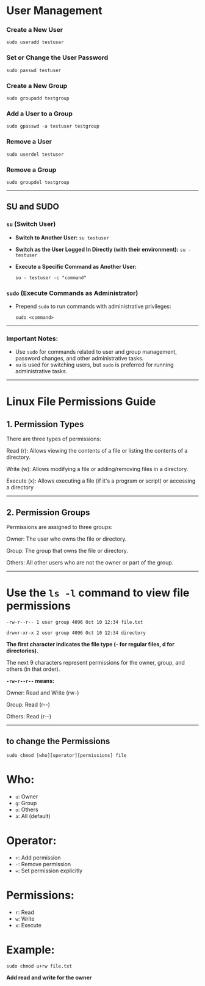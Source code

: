 # User Management

### Create a New User

 `sudo useradd testuser`

### Set or Change the User Password

`sudo passwd testuser`

### Create a New Group

`sudo groupadd testgroup`

### Add a User to a Group

`sudo gpasswd -a testuser testgroup`

### Remove a User

`sudo userdel testuser`

### Remove a Group

`sudo groupdel testgroup`

---

## SU and SUDO

### `su` (Switch User)

- **Switch to Another User:**
  `su testuser`

- **Switch as the User Logged In Directly (with their environment):**
  `su - testuser`

- **Execute a Specific Command as Another User:**

  `su - testuser -c "command"`

### `sudo` (Execute Commands as Administrator)

- Prepend `sudo` to run commands with administrative privileges:

  `sudo <command>`

---

### Important Notes:

- Use `sudo` for commands related to user and group management, password changes, and other administrative tasks.
- `su` is used for switching users, but `sudo` is preferred for running administrative tasks.

-------

# Linux File Permissions Guide 

## 1. Permission Types

There are three types of permissions:

Read (r): Allows viewing the contents of a file or listing the contents of a directory.

Write (w): Allows modifying a file or adding/removing files in a directory.

Execute (x): Allows executing a file (if it's a program or script) or accessing a directory


---

## 2. Permission Groups

Permissions are assigned to three groups:

Owner: The user who owns the file or directory.

Group: The group that owns the file or directory.

Others: All other users who are not the owner or part of the group.


---

# Use the `ls -l` command to view file permissions

`-rw-r--r-- 1 user group 4096 Oct 10 12:34 file.txt`

`drwxr-xr-x 2 user group 4096 Oct 10 12:34 directory `

**The first character indicates the file type (- for regular files, d for directories).**

The next 9 characters represent permissions for the owner, group, and others (in that order).

**`-rw-r--r--` means:**

Owner: Read and Write (rw-)

Group: Read (r--)

Others: Read (r--)

---

## to change the Permissions
`sudo chmod [who][operator][permissions] file`

# Who:
- `u`: Owner
- `g`: Group
- `o`: Others
- `a`: All (default)

# Operator:
- `+`: Add permission
- `-`: Remove permission
- `=`: Set permission explicitly

# Permissions:
- `r`: Read
- `w`: Write
- `x`: Execute

# Example:

`sudo chmod u+rw file.txt`     

**Add read and write for the owner**
